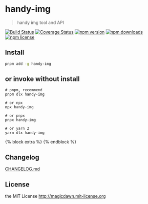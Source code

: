 <!-- AUTO_GENERATED_UNTOUCHED_FLAG -->

# handy-img

> handy img tool and API

[![Build Status](https://img.shields.io/travis/magicdawn/handy-img.svg?style=flat-square)](https://travis-ci.org/magicdawn/handy-img)
[![Coverage Status](https://img.shields.io/codecov/c/github/magicdawn/handy-img.svg?style=flat-square)](https://codecov.io/gh/magicdawn/handy-img)
[![npm version](https://img.shields.io/npm/v/handy-img.svg?style=flat-square)](https://www.npmjs.com/package/handy-img)
[![npm downloads](https://img.shields.io/npm/dm/handy-img.svg?style=flat-square)](https://www.npmjs.com/package/handy-img)
[![npm license](https://img.shields.io/npm/l/handy-img.svg?style=flat-square)](http://magicdawn.mit-license.org)

## Install

```sh
pnpm add -g handy-img
```

## or invoke without install

```
# pnpm, recommend
pnpm dlx handy-img

# or npx
npx handy-img

# or pnpx
pnpx handy-img

# or yarn 2
yarn dlx handy-img
```

{% block extra %}
{% endblock %}

## Changelog

[CHANGELOG.md](CHANGELOG.md)

## License

the MIT License http://magicdawn.mit-license.org
